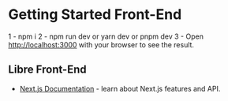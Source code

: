 # Getting Started Front-End

1 - npm i
2 - npm run dev or yarn dev or pnpm dev
3 - Open [http://localhost:3000](http://localhost:3000) with your browser to see the result.

## Libre Front-End

- [Next.js Documentation](https://nextjs.org/docs) - learn about Next.js features and API.
